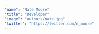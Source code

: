 ```yaml
---
"name": "Nate Moore"
"title": "Developer"
"image": "authors/nate.jpg"
"twitter": "https://twitter.com/n_moore"
---
```


